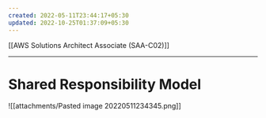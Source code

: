 ```yaml
---
created: 2022-05-11T23:44:17+05:30
updated: 2022-10-25T01:37:09+05:30
---
```

[[AWS Solutions Architect Associate (SAA-C02)]]

---
# Shared Responsibility Model
![[attachments/Pasted image 20220511234345.png]]